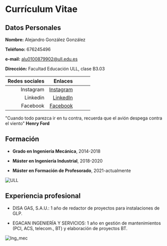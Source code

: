 # Currículum Vitae

## Datos Personales

**Nombre:** Alejandro González González

**Teléfono:** 676245496

**e-mail:** alu0100879902@ull.edu.es

**Dirección:** Facultad Educación ULL, clase B3.03

|Redes sociales   |Enlaces|   |   |   |
|--:|--:|--:|--:|--:|
|Instagram   |[Instagram](https://www.instagram.com/?hl=es)|   |   |   |
|Linkedin   |[LinkedIn](https://es.linkedin.com/)|   |   |   |
|Facebook   |[Facebook](https://es-es.facebook.com/)|   |   |   |

"Cuando todo parezca ir en tu contra, recuerda que el avión despega contra el viento"
 **Henry Ford**

## Formación

* **Grado en Ingeniería Mecánica**, 2014-2018

* **Máster en Ingeniería Industrial**, 2018-2020

* **Máster en Formación de Profesorado**, 2021-actualmente

![ULL](https://upload.wikimedia.org/wikipedia/commons/thumb/4/4e/Logo_ULL_2018.jpg/280px-Logo_ULL_2018.jpg)

## Experiencia profesional

* DISA GAS, S.A.U.: 1 año de redactor de proyectos para instalaciones de GLP.

* EGACAN INGENIERÍA Y SERVICIOS: 1 año en gestión de mantenimientos (PCI, ACS, telecom., BT) y elaboración de proyectos BT.

![Ing_mec](https://www.queestudiar.org/wp-content/uploads/2020/02/ingmecanica-640x300.jpg)

